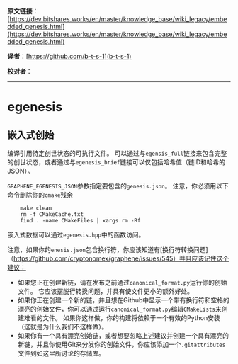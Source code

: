   **原文链接**：[https://dev.bitshares.works/en/master/knowledge_base/wiki_legacy/embedded_genesis.html](https://dev.bitshares.works/en/master/knowledge_base/wiki_legacy/embedded_genesis.html)
 
 **译者**：[https://github.com/b-t-s-1](b-t-s-1)
 
 **校对者**： 
  
***

egenesis
====================

嵌入式创始
-----------------------

编译引用特定创世状态的可执行文件。 可以通过与`egensis_full`链接来包含完整的创世状态，或者通过与`egenesis_brief`链接可以仅包括哈希值（链ID和哈希的JSON）。

`GRAPHENE_EGENESIS_JSON`参数指定要包含的`genesis.json`。 注意，你必须用以下命令删除你的`cmake`残余

        make clean
        rm -f CMakeCache.txt
        find . -name CMakeFiles | xargs rm -Rf

嵌入式数据可以通过`egenesis.hpp`中的函数访问。

注意，如果你的`enesis.json`包含换行符，你应该知道有[换行符转换问题]（https://github.com/cryptonomex/graphene/issues/545）并且应该记住这个建议：

- 如果您正在创建新链，请在发布之前通过`canonical_format.py`运行你的创始文件。 它应该摆脱行转换问题，并具有使文件更小的额外好处。
- 如果你正在创建一个新的链，并且想在Github中显示一个带有换行符和空格的漂亮的创始文件，你可以通过运行`canonical_format.py`编辑`CMakeLists`来创建难看的文件。 如果你这样做，你的构建将依赖于一个有效的Python安装（这就是为什么我们不这样做）。 
- 如果你有一个具有漂亮创始链，或者想要忽略上述建议并创建一个具有漂亮的新链，并且你使用Git来分发你的创始文件，你应该添加一个`.gitattributes`文件到如这里所讨论的存储库。